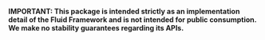 **IMPORTANT: This package is intended strictly as an implementation detail of the Fluid Framework and is not intended for public consumption.**
**We make no stability guarantees regarding its APIs.**
